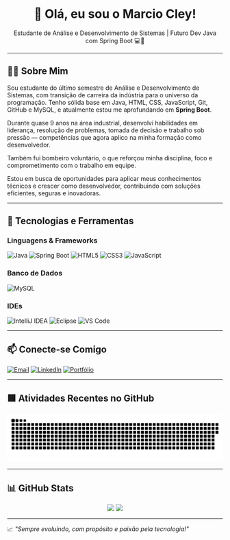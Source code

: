 <h1 align="center">👋 Olá, eu sou o Marcio Cley!</h1>

<p align="center">
Estudante de Análise e Desenvolvimento de Sistemas | Futuro Dev Java com Spring Boot 💻🚀
</p>

---

## 👨‍💻 Sobre Mim

Sou estudante do último semestre de Análise e Desenvolvimento de Sistemas, com transição de carreira da indústria para o universo da programação. Tenho sólida base em Java, HTML, CSS, JavaScript, Git, GitHub e MySQL, e atualmente estou me aprofundando em **Spring Boot**.

Durante quase 9 anos na área industrial, desenvolvi habilidades em liderança, resolução de problemas, tomada de decisão e trabalho sob pressão — competências que agora aplico na minha formação como desenvolvedor.

Também fui bombeiro voluntário, o que reforçou minha disciplina, foco e comprometimento com o trabalho em equipe.

Estou em busca de oportunidades para aplicar meus conhecimentos técnicos e crescer como desenvolvedor, contribuindo com soluções eficientes, seguras e inovadoras.

---

## 🚀 Tecnologias e Ferramentas

### Linguagens & Frameworks  
![Java](https://img.shields.io/badge/Java-ED8B00?style=for-the-badge&logo=java&logoColor=white)
![Spring Boot](https://img.shields.io/badge/Spring%20Boot-6DB33F?style=for-the-badge&logo=spring-boot&logoColor=white)
![HTML5](https://img.shields.io/badge/HTML5-e34c26?style=for-the-badge&logo=html5&logoColor=white)
![CSS3](https://img.shields.io/badge/CSS3-1572B6?style=for-the-badge&logo=css3&logoColor=white)
![JavaScript](https://img.shields.io/badge/JavaScript-F7DF1E?style=for-the-badge&logo=javascript&logoColor=black)

### Banco de Dados  
![MySQL](https://img.shields.io/badge/MySQL-00758F?style=for-the-badge&logo=mysql&logoColor=white)

### IDEs  
![IntelliJ IDEA](https://img.shields.io/badge/IntelliJIDEA-000000.svg?style=for-the-badge&logo=intellij-idea&logoColor=white)
![Eclipse](https://img.shields.io/badge/EclipseIDE-2C2255?style=for-the-badge&logo=eclipse&logoColor=white)
![VS Code](https://img.shields.io/badge/VS%20Code-007ACC?style=for-the-badge&logo=visual-studio-code&logoColor=white)

---

## 📫 Conecte-se Comigo

[![Email](https://img.shields.io/badge/Gmail-D14836?style=for-the-badge&logo=gmail&logoColor=white)](mailto:marciocleydev@gmail.com)
[![LinkedIn](https://img.shields.io/badge/LinkedIn-%230077B5.svg?style=for-the-badge&logo=linkedin&logoColor=white)](https://www.linkedin.com/in/marciocleydev/)
[![Portfólio](https://img.shields.io/badge/Portfólio-12100E?style=for-the-badge&logo=github&logoColor=white)](https://marciocleydev.github.io/.github.io/)

---

## 🟩 Atividades Recentes no GitHub

<picture>
  <source media="(prefers-color-scheme: dark)" srcset="dist/github-contribution-grid-snake.svg" />
  <source media="(prefers-color-scheme: light)" srcset="dist/github-contribution-grid-snake.svg" />
  <img alt="github contribution snake animation" src="dist/github-contribution-grid-snake.svg?v=3" />
</picture>


---

## 📊 GitHub Stats

<p align="center">
  <img height="180em" src="https://github-readme-stats.vercel.app/api?username=marciocleydev&show_icons=true&theme=tokyonight&hide_border=true" />
  <img height="180em" src="https://github-readme-stats.vercel.app/api/top-langs/?username=marciocleydev&layout=compact&theme=tokyonight&hide_border=true"/>
</p>

---

📈 _"Sempre evoluindo, com propósito e paixão pela tecnologia!"_
